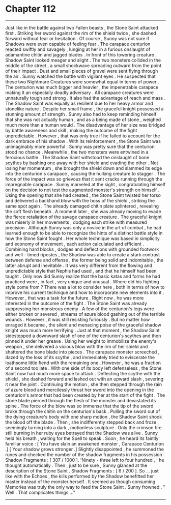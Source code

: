 
# Chapter 112


---

Just like in the battle against two Fallen beasts , the Stone Saint attacked first . Striking her sword against the rim of the shield twice , she dashed forward without fear or hesitation .
Of course , Sunny was not sure if Shadows were even capable of feeling fear .
The carapace centurion reacted swiftly and savagely , lunging at her in a furious onslaught of adamantine chitin and jagged blades . In front of this towering creature , Shadow Saint looked meager and slight .
The two monsters collided in the middle of the street , a small shockwave spreading outward from the point of their impact . Dust and small pieces of gravel were sent flying through the air .
Sunny watched the battle with vigilant eyes .
He suspected that these two Nightmare Creatures were somewhat equal in terms of power . The centurion was much bigger and heavier , the impenetrable carapace making it an especially deadly adversary . All carapace creatures were unnaturally tough and strong . It also had the advantage of reach and mass .
The Shadow Saint was equally as resilient due to her heavy armor and stonelike nature . Despite her small frame , the graceful knight possessed a stunning amount of strength . Sunny also had to keep reminding himself that she was not actually human , and as a being made of stone , weighed much more than a human would .
The disadvantage of her size was bridged by battle awareness and skill , making the outcome of the fight unpredictable .
However , that was only true if he failed to account for the dark embrace of his shadow . With its reinforcement , the Stone Saint was unimaginably more powerful .
Sunny was pretty sure that the centurion stood no chance .
Meanwhile , the two monsters were entwined in a ferocious battle . The Shadow Saint withstood the onslaught of bone scythes by bashing one away with her shield and evading the other . Not losing her momentum , she brought the shield down and slammed its edge into the centurion's carapace , causing the hulking creature to stagger .
The force of the impact was so grievous that it sent cracks running through the impregnable carapace . Sunny marveled at the sight , congratulating himself on the decision to not test the augmented monster's strength on himself .
Using the opening that she had created , the Stone Saint twisted her torso and delivered a backhand blow with the boss of the shield , striking the same spot again . The already damaged chitin plate splintered , revealing the soft flesh beneath .
A moment later , she was already moving to evade the fierce retaliation of the savage carapace creature . The graceful knight was miserly in her movements , dodging each strike with measured precision .
Although Sunny was only a novice in the art of combat , he had learned enough to be able to recognize the hints of a distinct battle style in how the Stone Saint fought .
Her whole technique was based in simplicity and economy of movement , each action calculated and efficient . Combining hard blocks , dodges and deflections with grounded footwork and well - timed ripostes , the Shadow was able to create a stark contrast between defense and offense , the former being solid and indomitable , the latter abrupt and inevitable .
It was very different from the flowing and unpredictable style that Nephis had used , and that he himself had been taught . Only now did Sunny realize that the basic katas and forms he had practiced were , in fact , very unique and unusual .
Where did his fighting style come from ?
There was a lot to consider here , both in terms of how to improve his current technique and how to incorporate new elements into it . However , that was a task for the future .
Right now , he was more interested in the outcome of the fight .
The Stone Saint was already suppressing her monstrous enemy . A few of the centurion's legs were either broken or severed , streams of azure blood gashing out of the terrible wounds . However , it was still resisting furiously .
But no matter how enraged it became , the silent and menacing poise of the graceful shadow knight was much more terrifying .
Just at that moment , the Shadow Saint sidestepped a downward slash of one of the centurion's scythes and then pinned it under her greave . Using her weight to immobilize the enemy's weapon , she delivered a vicious blow with the rim of her shield and shattered the bone blade into pieces .
The carapace monster screeched , dazed by the loss of its scythe , and immediately tried to eviscerate the loathsome little fiend with the remaining one . However , he was a fraction of a second too late . With one side of its body left defenseless , the Stone Saint now had much more space to attack .
Deflecting the scythe with the shield , she dashed forward and lashed out with an upward slash , severing it near the joint . Continuing the motion , she then stepped through the rain of azure blood and mercilessly thrust her sword into the opening in the centurion's armor that had been created by her at the start of the fight .
The stone blade pierced through the flesh of the monster and devastated its spine . The force of the blow was so immense that the tip of the sword broke through the chitin on the centurion's back .
Pulling the sword out of the dying creature's body with one sharp motion , the Shadow Saint shook the blood off the blade . Then , she indifferently stepped back and froze , seemingly turning into a dark , motionless sculpture . Only the crimson fire still burning in her ruby eyes betrayed that the Shadow was alive .
Sunny held his breath , waiting for the Spell to speak . Soon , he heard its faintly familiar voice :
[ You have slain an awakened monster , Carapace Centurion .]
[ Your shadow grows stronger .]
Slightly disappointed , he summoned the runes and checked the number of the shadow fragments in his possession .
Shadow Fragments : [ 307 / 1000 ].
'Ninety - three left to four hundred , ' he thought automatically .
Then , just to be sure , Sunny glanced at the description of the Stone Saint .
Shadow Fragments : [ 6 / 200 ].
So … just like with the Echoes , the kills performed by the Shadow benefitted her master instead of the monster herself . It seemed as though consuming Memories was truly the only way to feed the Stone Saint .
Sunny frowned .
" Well . That complicates things …"

---

